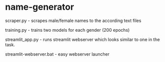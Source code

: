 # name-generator

scraper.py - scrapes male/female names to the according text files

training.py - trains two models for each gender (200 epochs) 

streamlit_app.py - runs streamlit webserver which looks similar to one in the task.

streamlit-webserver.bat - easy webserver launcher
